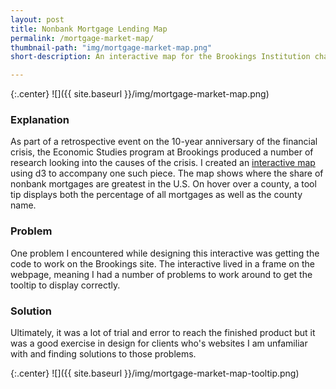 ```yaml
---
layout: post
title: Nonbank Mortgage Lending Map
permalink: /mortgage-market-map/
thumbnail-path: "img/mortgage-market-map.png"
short-description: An interactive map for the Brookings Institution charting the rise in nonbank mortgage lending after the Great Recession.

---
```


{:.center}
![]({{ site.baseurl }}/img/mortgage-market-map.png)

### Explanation

As part of a retrospective event on the 10-year anniversary of the financial crisis, the Economic Studies program at Brookings produced a number of research looking into the causes of the crisis. I created an [interactive map](https://www.brookings.edu/blog/up-front/2018/09/10/mapping-the-boom-in-nonbank-mortgage-lending-and-understanding-the-risks/) using d3 to accompany one such piece. The map shows where the share of nonbank mortgages are greatest in the U.S. On hover over a county, a tool tip displays both the percentage of all mortgages as well as the county name.

### Problem

One problem I encountered while designing this interactive was getting the code to work on the Brookings site. The interactive lived in a frame on the webpage, meaning I had a number of problems to work around to get the tooltip to display correctly.

### Solution

Ultimately, it was a lot of trial and error to reach the finished product but it was a good exercise in design for clients who's websites I am unfamiliar with and finding solutions to those problems.

{:.center}
![]({{ site.baseurl }}/img/mortgage-market-map-tooltip.png)
